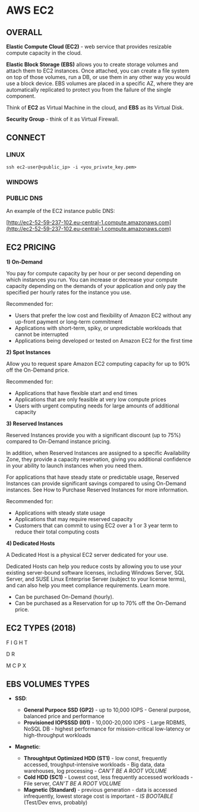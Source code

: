 # AWS EC2

## OVERALL


**Elastic Compute Cloud (EC2)** - web service that provides resizable compute capacity in the cloud.

**Elastic Block Storage (EBS)** allows you to create storage volumes and attach them to EC2 instances. Once attached, you can create a file system on top of those volumes, run a DB, or use them in any other way you would use a block device. EBS volumes are placed in a specific AZ, where they are automatically replicated to protect you from the failure of the single component.

Think of **EC2** as Virtual Machine in the cloud, and **EBS** as its Virtual Disk.

**Security Group** - think of it as Virtual Firewall.

## CONNECT

### LINUX

```
ssh ec2-user@<public_ip> -i <you_private_key.pem>
```

### WINDOWS


### PUBLIC DNS

An example of the EC2 instance public DNS:

[http://ec2-52-59-237-102.eu-central-1.compute.amazonaws.com](http://ec2-52-59-237-102.eu-central-1.compute.amazonaws.com)


## EC2 PRICING

**1) On-Demand**

You pay for compute capacity by per hour or per second depending on which instances you run. You can increase or decrease your compute capacity depending on the demands of your application and only pay the specified per hourly rates for the instance you use.

Recommended for:

  - Users that prefer the low cost and flexibility of Amazon EC2 without any up-front payment or long-term commitment
  - Applications with short-term, spiky, or unpredictable workloads that cannot be interrupted
  - Applications being developed or tested on Amazon EC2 for the first time

**2) Spot Instances**

Allow you to request spare Amazon EC2 computing capacity for up to 90% off the On-Demand price. 

Recommended for:

  - Applications that have flexible start and end times
  - Applications that are only feasible at very low compute prices
  - Users with urgent computing needs for large amounts of additional capacity

**3) Reserved Instances**

Reserved Instances provide you with a significant discount (up to 75%) compared to On-Demand instance pricing. 

In addition, when Reserved Instances are assigned to a specific Availability Zone, they provide a capacity reservation, giving you additional confidence in your ability to launch instances when you need them.

For applications that have steady state or predictable usage, Reserved Instances can provide significant savings compared to using On-Demand instances. See How to Purchase Reserved Instances for more information.

Recommended for:

  - Applications with steady state usage
  - Applications that may require reserved capacity
  - Customers that can commit to using EC2 over a 1 or 3 year term to reduce their total computing costs

**4) Dedicated Hosts**

A Dedicated Host is a physical EC2 server dedicated for your use. 

Dedicated Hosts can help you reduce costs by allowing you to use your existing server-bound software licenses, including Windows Server, SQL Server, and SUSE Linux Enterprise Server (subject to your license terms), and can also help you meet compliance requirements. Learn more.

  - Can be purchased On-Demand (hourly).
  - Can be purchased as a Reservation for up to 70% off the On-Demand price.


## EC2 TYPES (2018)

F
I
G
H
T

D
R

M
C
P
X


## EBS VOLUMES TYPES

- **SSD**:
  - **General Purpoce SSD (GP2)** - up to 10,000 IOPS - General purpose, balanced price and performance
  - **Provisioned IOPSSSD (I01)** - 10,000-20,000 IOPS - Large RDBMS, NoSQL DB - highest performance for mission-critical low-latency or high-throughput workloads 
  
- **Magnetic**:
  - **Throughtput Optimized HDD (ST1)** - low const, frequently accessed, troughput-intensive workloads - Big data, data warehouses, log processing - *CAN'T BE A ROOT VOLUME*
  - **Cold HDD (SC1)** - Lowest cost, less frequently accessed workloads - File server, *CAN'T BE A ROOT VOLUME*
  - **Magnetic (Standard)** - previous generation - data is accessed infrequently, lowest storage cost is important - *IS BOOTABLE* (Test/Dev envs, probably)






















































































